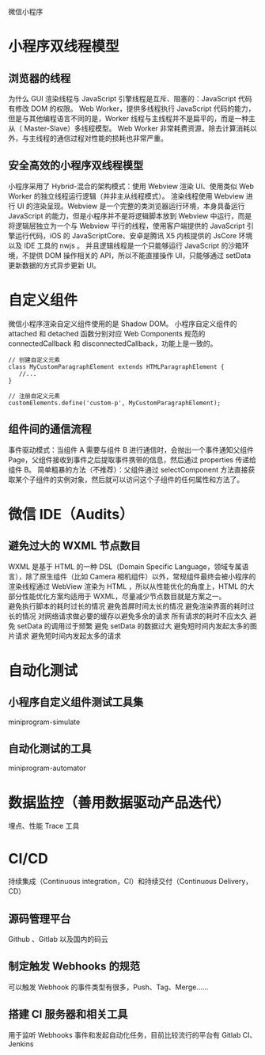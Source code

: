 微信小程序

# 小程序双线程模型

## 浏览器的线程

为什么 GUI 渲染线程与 JavaScript 引擎线程是互斥、阻塞的：JavaScript 代码有修改 DOM 的权限。
Web Worker，提供多线程执行 JavaScript 代码的能力，但是与其他编程语言不同的是，Worker 线程与主线程并不是扁平的，而是一种主从（ Master-Slave）多线程模型。
Web Worker 非常耗费资源，除去计算消耗以外，与主线程的通信过程对性能的损耗也非常严重。

## 安全高效的小程序双线程模型

小程序采用了 Hybrid-混合的架构模式：使用 Webview 渲染 UI、使用类似 Web Worker 的独立线程运行逻辑（并非主从线程模式）。
渲染线程使用 Webview 进行 UI 的渲染呈现。Webview 是一个完整的类浏览器运行环境，本身具备运行 JavaScript 的能力，但是小程序并不是将逻辑脚本放到 Webview 中运行，而是将逻辑层独立为一个与 Webview 平行的线程，使用客户端提供的 JavaScript 引擎运行代码，iOS 的 JavaScriptCore、安卓是腾讯 X5 内核提供的 JsCore 环境以及 IDE 工具的 nwjs 。
并且逻辑线程是一个只能够运行 JavaScript 的沙箱环境，不提供 DOM 操作相关的 API，所以不能直接操作 UI，只能够通过 setData 更新数据的方式异步更新 UI。

# 自定义组件

微信小程序渲染自定义组件使用的是 Shadow DOM。
小程序自定义组件的 attached 和 detached 函数分别对应 Web Components 规范的 connectedCallback 和 disconnectedCallback，功能上是一致的。

```
// 创建自定义元素
class MyCustomParagraphElement extends HTMLParagraphElement {
   //...
}

// 注册自定义元素
customElements.define('custom-p', MyCustomParagraphElement);
```

## 组件间的通信流程

事件驱动模式：当组件 A 需要与组件 B 进行通信时，会抛出一个事件通知父组件 Page，父组件接收到事件之后提取事件携带的信息，然后通过 properties 传递给组件 B。
简单粗暴的方法（不推荐）：父组件通过 selectComponent 方法直接获取某个子组件的实例对象，然后就可以访问这个子组件的任何属性和方法了。

# 微信 IDE（Audits）

## 避免过大的 WXML 节点数目

WXML 是基于 HTML 的一种 DSL（Domain Specific Language，领域专属语言），除了原生组件（比如 Camera 相机组件）以外，常规组件最终会被小程序的渲染线程通过 WebView 渲染为 HTML ，所以从性能优化的角度上，HTML 的大部分性能优化方案均适用于 WXML，尽量减少节点数目就是方案之一。<br>
避免执行脚本的耗时过长的情况
避免首屏时间太长的情况
避免渲染界面的耗时过长的情况
对网络请求做必要的缓存以避免多余的请求
所有请求的耗时不应太久
避免 setData 的调用过于频繁
避免 setData 的数据过大
避免短时间内发起太多的图片请求
避免短时间内发起太多的请求

# 自动化测试

## 小程序自定义组件测试工具集

miniprogram-simulate

## 自动化测试的工具

miniprogram-automator

# 数据监控（善用数据驱动产品迭代）

埋点、性能 Trace 工具

# CI/CD

持续集成（Continuous integration，CI）和持续交付（Continuous Delivery，CD）

## 源码管理平台

Github 、Gitlab 以及国内的码云

## 制定触发 Webhooks 的规范

可以触发 Webhook 的事件类型有很多，Push、Tag、Merge……

## 搭建 CI 服务器和相关工具

用于监听 Webhooks 事件和发起自动化任务，目前比较流行的平台有 Gitlab CI、Jenkins
